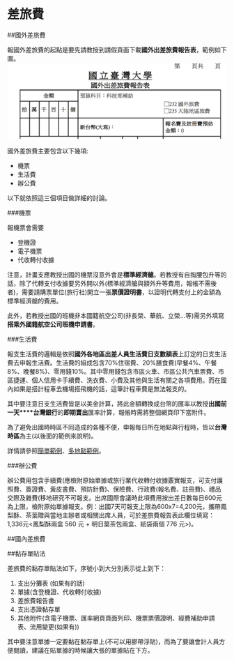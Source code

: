 # 差旅費

##國外差旅費

報國外差旅費的起點是要先請教授到請假頁面下載**國外出差旅費報告表**，範例如下圖。
![國外出差旅費報告表範例](reimburse.leavereport.png)

國外差旅費主要包含以下幾項:

* 機票
* 生活費
* 辦公費

以下就依照這三個項目做詳細的討論。

###機票

報機票會需要

* 登機證
* 電子機票
* 代收轉付收據

注意，計畫支應教授出國的機票沒意外會是**標準經濟艙**。若教授有自掏腰包升等的話，除了代轉支付收據要另外開以外(標準經濟艙與額外升等費用，報帳不需後者)，需要請購票單位(旅行社)開立一張**票價證明書**，以證明代轉支付上的金額為標準經濟艙的費用。

此外，若教授出國的班機非本國籍航空公司(非長榮、華航、立榮...等)需另外填寫**搭乘外國籍航空公司班機申請書**。

###生活費

報支生活費的邏輯是依照**國外各地區出差人員生活費日支數額表**上訂定的日支生活費去申報生活費。生活費的組成包含70%住宿費、20%膳食費(早餐4%、午餐8%、晚餐8%)、零用錢10%。其中零用錢包含市區火車、市區公共汽車票費、市區捷運、個人信用卡手續費、洗衣費、小費及其他與生活有關之各項費用。而在國內如果是搭計程車去機場搭飛機的話，這筆計程車費是無法報支的。

其中要注意日支生活費皆是以美金計算，將此金額轉換成台幣的匯率以教授**出國前一天****台灣銀行**的**即期賣出**匯率計算，報帳時需將整個網頁印下當附件。

為了避免出國時時區不同造成的各種不便，申報每日所在地點與行程時，皆以**台灣時區**為主(以後面的範例來說明)。

詳情請參照[簡單範例](./reimburse-travel-ex1.md)、[多地點範例](./reimburse-travel-ex2.md)。

###辦公費

辦公費用包含手續費(應檢附原始單據或旅行業代收轉付收據覈實報支，可支付護照費、簽證費、黃皮書費、預防針費)、保險費、行政費(報名費、註冊費)、禮品交際及雜費(移地研究不可報支。出席國際會議時此項費用按出差日數每日600元為上限，檢附原始單據報支。例：出國7天可報支上限為600x7=4,200元，攜帶鳳梨酥、茶葉贈與當地主辦者或相關出席人員，可於差旅費報告表此欄位填寫：1,336元<鳳梨酥兩盒 560 元 + 明日葉茶包兩盒、紙袋兩個 776 元>)。


##國內差旅費

##黏存單貼法

差旅費的黏存單貼法如下，序號小到大分別表示從上到下：

1. 支出分攤表 (如果有的話)
2. 單據(含登機證、代收轉付收據)
3. 差旅費報告書
4. 支出憑證黏存單
5. 其他附件(含電子機票、匯率網頁頁面列印、機票票價證明、經費補助申請表、流用變更(如果有))

其中要注意單據一定要黏在黏存單上(不可以用膠帶浮貼)，而為了要讓會計人員方便閱讀，建議在貼單據的時候讓大張的單據貼在下方。



